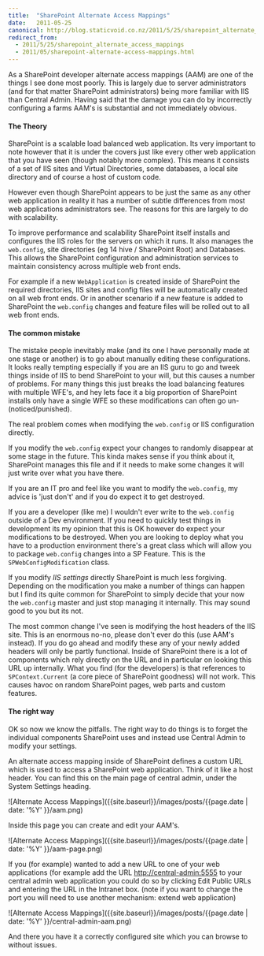 ```yaml
---
title:  "SharePoint Alternate Access Mappings"
date:   2011-05-25
canonical: http://blog.staticvoid.co.nz/2011/5/25/sharepoint_alternate_access_mappings
redirect_from:
  - 2011/5/25/sharepoint_alternate_access_mappings
  - 2011/05/sharepoint-alternate-access-mappings.html
---
```

As a SharePoint developer alternate access mappings (AAM) are one of the things I see done most poorly. This is largely due to server administrators (and for that matter SharePoint administrators) being more familiar with IIS than Central Admin. Having said that the damage you can do by incorrectly configuring a farms AAM's is substantial and not immediately obvious.

#### The Theory
SharePoint is a scalable load balanced web application. Its very important to note however that it is under the covers just like every other web application that you have seen (though notably more complex). This means it consists of a set of IIS sites and Virtual Directories, some databases, a local site directory and of course a host of custom code.

However even though SharePoint appears to be just the same as any other web application in reality it has a number of subtle differences from most web applications administrators see. The reasons for this are largely to do with scalability.

To improve performance and scalability SharePoint itself installs and configures the IIS roles for the servers on which it runs. It also manages the `web.config`, site directories (eg 14 hive / SharePoint Root) and Databases. This allows the SharePoint configuration and administration services to maintain consistency across multiple web front ends.

For example if a new `WebApplication` is created inside of SharePoint the required directories, IIS sites and config files will be automatically created on all web front ends. Or in another scenario if a new feature is added to SharePoint the `web.config` changes and feature files will be rolled out to all web front ends.

#### The common mistake
The mistake people inevitably make (and its one I have personally made at one stage or another) is to go about manually editing these configurations. It looks really tempting especially if you are an IIS guru to go and tweek things inside of IIS to bend SharePoint to your will, but this causes a number of problems. For many things this just breaks the load balancing features with multiple WFE's, and hey lets face it a big proportion of SharePoint installs only have a single WFE so these modifications can often go un-(noticed/punished).

The real problem comes when modifying the `web.config` or IIS configuration directly.

If you modify the `web.config` expect your changes to randomly disappear at some stage in the future. This kinda makes sense if you think about it, SharePoint manages this file and if it needs to make some changes it will just write over what you have there.

If you are an IT pro and feel like you want to modify the `web.config`, my advice is 'just don't' and if you do expect it to get destroyed.

If you are a developer (like me) I wouldn't ever write to the `web.config` outside of a Dev environment. If you need to quickly test things in development its my opinion that this is OK however do expect your modifications to be destroyed. When you are looking to deploy what you have to a production environment there's a great class which will allow you to package `web.config` changes into a SP Feature. This is the `SPWebConfigModification` class.

If you modify *IIS settings* directly SharePoint is much less forgiving. Depending on the modification you make a number of things can happen but I find its quite common for SharePoint to simply decide that your now the `web.config` master and just stop managing it internally. This may sound good to you but its not.

The most common change I've seen is modifying the host headers of the IIS site. This is an enormous no-no, please don't ever do this (use AAM's instead). If you do go ahead and modify these any of your newly added headers will only be partly functional. Inside of SharePoint there is a lot of components which rely directly on the URL and in particular on looking this URL up internally. What you find (for the developers) is that references to `SPContext.Current` (a core piece of SharePoint goodness) will not work. This causes havoc on random SharePoint pages, web parts and custom features.

#### The right way
OK so now we know the pitfalls. The right way to do things is to forget the individual components SharePoint uses and instead use Central Admin to modify your settings.

An alternate access mapping inside of SharePoint defines a custom URL which is used to access a SharePoint web application. Think of it like a host header. You can find this on the main page of central admin, under the System Settings heading.

![Alternate Access Mappings]({{site.baseurl}}/images/posts/{{page.date | date: '%Y' }}/aam.png)

Inside this page you can create and edit your AAM's.

![Alternate Access Mappings]({{site.baseurl}}/images/posts/{{page.date | date: '%Y' }}/aam-page.png)

If you (for example) wanted to add a new URL to one of your web applications (for example add the URL [http://central-admin:5555](#) to your central admin web application  you could do so by clicking Edit Public URLs and entering the URL in the Intranet box. (note if you want to change the port you will need to use another mechanism: extend web application)

![Alternate Access Mappings]({{site.baseurl}}/images/posts/{{page.date | date: '%Y' }}/central-admin-aam.png)

And there you have it a correctly configured site which you can browse to without issues.
